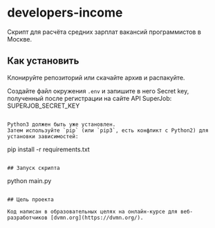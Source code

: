 # developers-income

Скрипт для расчёта средних зарплат вакансий программистов в Москве.

## Как установить

Клонируйте репозиторий или скачайте архив и распакуйте.

Создайте файл окружения `.env` и запишите в него Secret key, полученный после регистрации на сайте API SuperJob:
SUPERJOB_SECRET_KEY
```

Python3 должен быть уже установлен. 
Затем используйте `pip` (или `pip3`, есть конфликт с Python2) для установки зависимостей:
```
pip install -r requirements.txt
```

## Запуск скрипта

```
python main.py
```

## Цель проекта

Код написан в образовательных целях на онлайн-курсе для веб-разработчиков [dvmn.org](https://dvmn.org/).
